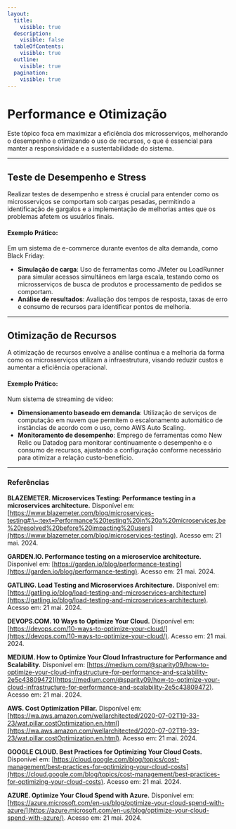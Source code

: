 ```yaml
---
layout:
  title:
    visible: true
  description:
    visible: false
  tableOfContents:
    visible: true
  outline:
    visible: true
  pagination:
    visible: true
---
```


# Performance e Otimização

Este tópico foca em maximizar a eficiência dos microsserviços, melhorando o desempenho e otimizando o uso de recursos, o que é essencial para manter a responsividade e a sustentabilidade do sistema.

***

## Teste de Desempenho e Stress

Realizar testes de desempenho e stress é crucial para entender como os microsserviços se comportam sob cargas pesadas, permitindo a identificação de gargalos e a implementação de melhorias antes que os problemas afetem os usuários finais.

#### Exemplo Prático:

Em um sistema de e-commerce durante eventos de alta demanda, como Black Friday:

* **Simulação de carga**: Uso de ferramentas como JMeter ou LoadRunner para simular acessos simultâneos em larga escala, testando como os microsserviços de busca de produtos e processamento de pedidos se comportam.
* **Análise de resultados**: Avaliação dos tempos de resposta, taxas de erro e consumo de recursos para identificar pontos de melhoria.

***

## Otimização de Recursos

A otimização de recursos envolve a análise contínua e a melhoria da forma como os microsserviços utilizam a infraestrutura, visando reduzir custos e aumentar a eficiência operacional.

#### Exemplo Prático:

Num sistema de streaming de vídeo:

* **Dimensionamento baseado em demanda**: Utilização de serviços de computação em nuvem que permitem o escalonamento automático de instâncias de acordo com o uso, como AWS Auto Scaling.
* **Monitoramento de desempenho**: Emprego de ferramentas como New Relic ou Datadog para monitorar continuamente o desempenho e o consumo de recursos, ajustando a configuração conforme necessário para otimizar a relação custo-benefício.

***

### Referências

**BLAZEMETER. Microservices Testing: Performance testing in a microservices architecture.** Disponível em: [https://www.blazemeter.com/blog/microservices-testing#:\~:text=Performance%20testing%20in%20a%20microservices,be%20resolved%20before%20impacting%20users](https://www.blazemeter.com/blog/microservices-testing). Acesso em: 21 mai. 2024.

**GARDEN.IO. Performance testing on a microservice architecture.** Disponível em: [https://garden.io/blog/performance-testing](https://garden.io/blog/performance-testing). Acesso em: 21 mai. 2024.

**GATLING. Load Testing and Microservices Architecture.** Disponível em: [https://gatling.io/blog/load-testing-and-microservices-architecture](https://gatling.io/blog/load-testing-and-microservices-architecture). Acesso em: 21 mai. 2024.

**DEVOPS.COM. 10 Ways to Optimize Your Cloud.** Disponível em: [https://devops.com/10-ways-to-optimize-your-cloud/](https://devops.com/10-ways-to-optimize-your-cloud/). Acesso em: 21 mai. 2024.

**MEDIUM. How to Optimize Your Cloud Infrastructure for Performance and Scalability.** Disponível em: [https://medium.com/@sparity09/how-to-optimize-your-cloud-infrastructure-for-performance-and-scalability-2e5c43809472](https://medium.com/@sparity09/how-to-optimize-your-cloud-infrastructure-for-performance-and-scalability-2e5c43809472). Acesso em: 21 mai. 2024.

**AWS. Cost Optimization Pillar.** Disponível em: [https://wa.aws.amazon.com/wellarchitected/2020-07-02T19-33-23/wat.pillar.costOptimization.en.html](https://wa.aws.amazon.com/wellarchitected/2020-07-02T19-33-23/wat.pillar.costOptimization.en.html). Acesso em: 21 mai. 2024.

**GOOGLE CLOUD. Best Practices for Optimizing Your Cloud Costs.** Disponível em: [https://cloud.google.com/blog/topics/cost-management/best-practices-for-optimizing-your-cloud-costs](https://cloud.google.com/blog/topics/cost-management/best-practices-for-optimizing-your-cloud-costs). Acesso em: 21 mai. 2024.

**AZURE. Optimize Your Cloud Spend with Azure.** Disponível em: [https://azure.microsoft.com/en-us/blog/optimize-your-cloud-spend-with-azure/](https://azure.microsoft.com/en-us/blog/optimize-your-cloud-spend-with-azure/). Acesso em: 21 mai. 2024.
